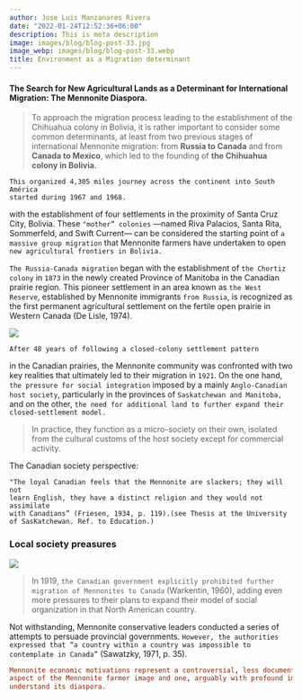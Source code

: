 ```yaml
---
author: Jose Luis Manzanares Rivera
date: "2022-01-24T12:52:36+06:00"
description: This is meta description
image: images/blog/blog-post-33.jpg
image_webp: images/blog/blog-post-33.webp
title: Environment as a Migration determinant
---
```


#### The Search for New Agricultural Lands as a Determinant for International Migration: The Mennonite Diaspora.


> To approach the migration process leading to the establishment of the Chihuahua colony
in Bolivia, it is rather important to consider some common determinants, at least from two previous stages of international Mennonite migration: from **Russia to Canada** and from **Canada to Mexico**, which led to the founding of **the Chihuahua colony in Bolivia.**

```
This organized 4,305 miles journey across the continent into South América
started during 1967 and 1968.
```

with the establishment of four settlements in the proximity of Santa Cruz City, Bolivia. These ```"mother” colonies``` —named Riva Palacios, Santa Rita, Sommerfeld, and Swift Current— can be considered the starting point of ```a massive group migration``` that Mennonite farmers have undertaken to open ```new agricultural frontiers in Bolivia.```


``` The Russia-Canada migration ```
began with the establishment of ```the Chortiz colony``` in ```1873``` in the newly created Province of Manitoba in the Canadian prairie region. This pioneer settlement in an area known as ```the West Reserve```, established by Mennonite immigrants ```from Russia```, is recognized as the first permanent agricultural settlement on the fertile open prairie in Western Canada (De Lisle, 1974).



![](/blog/russia.jpg)



```
After 48 years of following a closed-colony settlement pattern
```
in the Canadian prairies, the Mennonite community was confronted with two key realities that ultimately led to their
migration in ```1921```. On the one hand, ```the pressure for social integration``` imposed by a mainly
```Anglo-Canadian host society```, particularly in the provinces of ```Saskatchewan and Manitoba,```
and on the other, ```the need for additional land to further expand their closed-settlement model.```

> In practice, they function as a micro-society on their
own, isolated from the cultural customs of the host society except for commercial activity.

The Canadian society perspective: 

```
"The loyal Canadian feels that the Mennonite are slackers; they will not 
learn English, they have a distinct religion and they would not assimilate 
with Canadians” (Friesen, 1934, p. 119).(see Thesis at the University of SasKatchewan. Ref. to Education.)
```


### Local society preasures 

![](/blog/Judge_Myers.png)


>In 1919, ```the Canadian government explicitly prohibited further migration of Mennonites to Canada``` (Warkentin, 1960), adding even more pressures to their plans to expand their
model of social organization in that North American country.

Not withstanding, Mennonite conservative leaders conducted a series of attempts to
persuade provincial governments. ```However, the authorities expressed that “a country within a country was impossible to contemplate in Canada”``` (Sawatzky, 1971, p. 35).

```toml
Mennonite economic motivations represent a controversial, less documented
aspect of the Mennonite farmer image and one, arguably with profound implications to
understand its diaspora.
```

